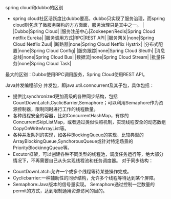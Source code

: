 spring cloud和dubbo的区别
- spring cloud社区活跃度比dubbo要高，dubbo只实现了服务治理，而spring cloud则包含了微服务架构的方方面面，服务治理只是其中之一。
| |Dubbo|Spring Cloud|
|服务注册中心|Zookeeper/Redis|Spring Cloud netflix Eureka|
|服务调用方式|RPC|REST API|
|服务网关|none|Spring Cloud Netflix Zuul|
|断路器|none|Spring Cloud Netflix Hystrix|
|分布式配置|none|Spring Cloud Config|
|服务跟踪|none|Spring Cloud Sleuth|
|消息总线|none|Spring Cloud Bus|
|数据流|none|Spring Cloud Stream|
|批量任务|none|Spring Cloud Task|

最大的区别：Dubbo使用RPC调用服务，Spring Cloud使用REST API。


Java并发编程部分
并发包，即java.util.conncurrent及其子包，具体包括：
- 提供比synchronized更加高级的各种同步结构，包括CountDownLatch,CyclicBarrier,Semaphore；可以利用Semaphore作为资源控制器，限制同时进行工作的线程数量。
- 各种线程安全的容器，比如ConcurrentHashMap，有序的ConcurrentSkipListMap，或者通过类似快照机制，实现线程安全的动态数组CopyOnWriteArrayList等。
- 各种并发队列的实现，如各种BlockingQueue的实现，比较典型的ArrayBlockingQueue,SynchorousQueue或针对特定场景的PriorityBlockinngQueue等。
- Excutor框架，可以创建各种不同类型的线程池，调度任务运行等，绝大部分情况下，不再需要自己从头实现线程池和任务调度器。
对于同步结构：
+ CountDownLatch:允许一个或多个线程等待某些操作完成。
+ Cyclicbarrier:一种辅助性的同步结构，允许多个线程等待达到某个屏障。
+ Semaphore:Java版本的信号量实现。
Semaphore通过控制一定数量的permit的方式，达到限制通用资源访问的目的。